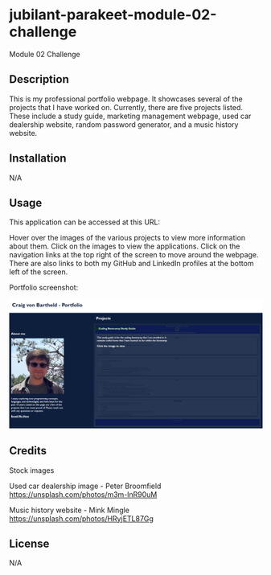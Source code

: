 # jubilant-parakeet-module-02-challenge
Module 02 Challenge

## Description

This is my professional portfolio webpage.  It showcases several of the projects that I have worked on.  Currently, there are five projects listed.
These include a study guide, marketing management webpage, used car dealership website, random password generator, and a music history website.

## Installation

N/A

## Usage

This application can be accessed at this URL: 

Hover over the images of the various projects to view more information about them.  Click on the images to view the applications.  Click on the navigation links at the top right of the screen to move around the webpage.  There are also links to both my GitHub and LinkedIn profiles at the bottom left of the screen.

Portfolio screenshot:

![Portfolio Screenshot](assets/images/Portfolio-Screenshot.png)

## Credits

Stock images

Used car dealership image - Peter Broomfield
https://unsplash.com/photos/m3m-lnR90uM

Music history website - Mink Mingle
https://unsplash.com/photos/HRyjETL87Gg

## License

N/A